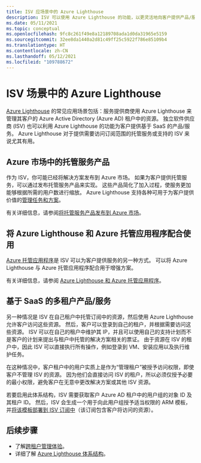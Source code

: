 ```yaml
---
title: ISV 应场景中的 Azure Lighthouse
description: ISV 可以使用 Azure Lighthouse 的功能，以更灵活地向客户提供产品/服务。
ms.date: 05/11/2021
ms.topic: conceptual
ms.openlocfilehash: 9fc8c261f49e8a12189708ada1d0da31965e5159
ms.sourcegitcommit: 32ee8da1440a2d81c49ff25c5922f786e85109b4
ms.translationtype: HT
ms.contentlocale: zh-CN
ms.lasthandoff: 05/12/2021
ms.locfileid: "109788672"
---
```

# <a name="azure-lighthouse-in-isv-scenarios"></a>ISV 场景中的 Azure Lighthouse

[Azure Lighthouse](../overview.md) 的常见应用场景包括：服务提供商使用 Azure Lighthouse 来管理其客户的 Azure Active Directory (Azure AD) 租户中的资源。 独立软件供应商 (ISV) 也可以利用 Azure Lighthouse 的功能为客户提供基于 SaaS 的产品/服务。 Azure Lighthouse 对于提供需要访问订阅范围的托管服务或支持的 ISV 来说尤其有用。

## <a name="managed-service-offers-in-azure-marketplace"></a>Azure 市场中的托管服务产品

作为 ISV，你可能已经将解决方案发布到 Azure 市场。 如果为客户提供托管服务，可以通过发布托管服务产品来实现。 这些产品简化了加入过程，使服务更加能够根据所需的用户数进行缩放。 Azure Lighthouse 支持各种可用于为客户提供价值的[管理任务和方案](cross-tenant-management-experience.md#enhanced-services-and-scenarios)。

有关详细信息，请参阅[将托管服务产品发布到 Azure 市场](../how-to/publish-managed-services-offers.md)。

## <a name="using-azure-lighthouse-with-azure-managed-applications"></a>将 Azure Lighthouse 和 Azure 托管应用程序配合使用

[Azure 托管应用程序](../../azure-resource-manager/managed-applications/overview.md)是 ISV 可以为客户提供服务的另一种方式。 可以将 Azure Lighthouse 与 Azure 托管应用程序配合用于增强方案。

有关详细信息，请参阅 [Azure Lighthouse 和 Azure 托管应用程序](managed-applications.md)。

## <a name="saas-based-multi-tenant-offerings"></a>基于 SaaS 的多租户产品/服务

另一种情况是 ISV 在自己租户中托管订阅中的资源，然后使用 Azure Lighthouse 允许客户访问这些资源。 然后，客户可以登录到自己的租户，并根据需要访问这些资源。 ISV 可以在自己的租户中维护其 IP，并且可以使用自己的支持计划而不是客户的计划来提出与租户中托管的解决方案相关的票证。 由于资源在 ISV 的租户中，因此 ISV 可以直接执行所有操作，例如登录到 VM、安装应用以及执行维护任务。

在这种情况中，客户租户中的用户实质上是作为“管理租户”被授予访问权限，即使客户不管理 ISV 的资源。 因为他们会直接访问 ISV 的租户，所以必须仅授予必要的最小权限，避免客户在无意中更改解决方案或其他 ISV 资源。

若要启用此体系结构，ISV 需要获取客户 Azure AD 租户中的用户组的对象 ID 及其租户 ID。 然后，ISV 会生成一个用于向此用户组授予适当权限的 ARM 模板，并[将该模板部署到 ISV 订阅中](../how-to/onboard-customer.md)（该订阅包含客户将访问的资源）。

## <a name="next-steps"></a>后续步骤

- 了解[跨租户管理体验](cross-tenant-management-experience.md)。
- 详细了解 [Azure Lighthouse 体系结构](architecture.md)。
